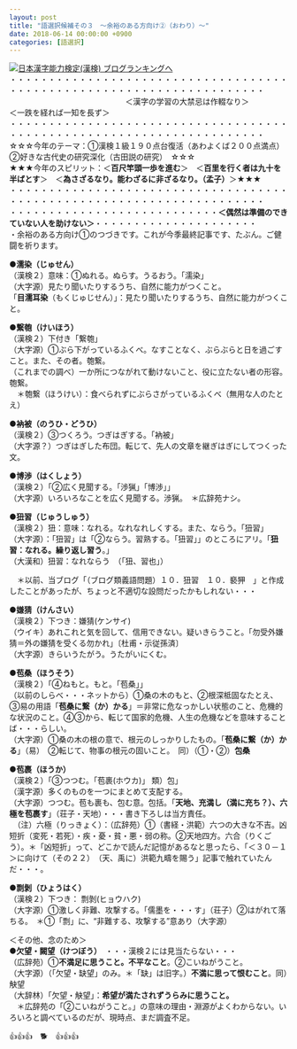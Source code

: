 ```yaml
---
layout: post
title: "語選択候補その３　～余裕のある方向け②（おわり）～"
date: 2018-06-14 00:00:00 +0900
categories: [語選択]
---
```


[![](/syuusyuu9701/assets/images/語選択候補その３-～余裕のある方向け②（おわり）～-br_c_3028_1.gif)](http://blog.with2.net/link.php?1659096:3028 "日本漢字能力検定(漢検) ブログランキングへ")[日本漢字能力検定(漢検) ブログランキングへ](http://blog.with2.net/link.php?1659096:3028)  
・・・・・・・・・・・・・・・・・・・・・・・・・・・・・・・・・・・・・・・・・・・・・・・・・・・・・・・・・・・・・・・・・・・・・  
　　　　　　　　　　　　　　　＜漢字の学習の大禁忌は作輟なり＞　　　　　＜一跌を経れば一知を長ず＞　　　　　  
・・・・・・・・・・・・・・・・・・・・・・・・・・・・・・・・・・・・・・・・・・・・・・・・・・・・・・・・・・・・・・・・・・・・・  
☆☆☆今年のテーマ：①漢検１級１９０点台復活（あわよくば２００点満点）　②好きな古代史の研究深化（古田説の研究）　☆☆☆  
★★★今年のスピリット：＜**百尺竿頭一歩を進む**＞　＜**百里を行く者は九十を半ばとす**＞　＜**為さざるなり。能わざるに非ざるなり。（孟子）**＞★★★  
・・・・・・・・・・・・・・・・・・・・・・・・・・・・・・・・・・・・・・・・・・・・・・・・・・・・・・・・・・・・・・・・・・・・・  
・・・・・・・・・・・・・・・・・・・・・・・・・・・**＜偶然は準備のできていない人を助けない＞**・・・・・・・・・・・・・・・・・・・・・  
・余裕のある方向け①のつづきです。これが今季最終記事です、たぶん。ご健闘を祈ります。  
  
**●濡染（じゅせん）**  
（漢検２）意味：①ぬれる。ぬらす。うるおう。「濡染」  
（大字源）見たり聞いたりするうち、自然に能力がつくこと。   
「**目濡耳染**（もくじゅじせん）」：見たり聞いたりするうち、自然に能力がつくこと。  
  
**●繋匏（けいほう）**  
（漢検２）下付き「繋匏」　  
（大字源）①ぶら下がっているふくべ。なすことなく、ぶらぶらと日を過ごすこと。また、その者。匏繋。  
（これまでの調べ）一か所につながれて動けないこと、役に立たない者の形容。匏繋。  
　＊匏繋（ほうけい）：食べられずにぶらさがっているふくべ（無用な人のたとえ）  
  
**●衲被（のうひ・どうひ）**  
（漢検２）③つくろう。つぎはぎする。「衲被」  
（大字源？）つぎはぎした布団。転じて、先人の文章を継ぎはぎにしてつくった文。  
  
**●博渉（はくしょう）**  
（漢検２）「②広く見聞する。「渉猟」「博渉」」  
（大字源）いろいろなことを広く見聞する。渉猟。　＊広辞苑ナシ。   
  
**●狃習（じゅうしゅう）**  
（漢検２）狃：意味：なれる。なれなれしくする。また、ならう。「狃習」　  
（大字源）：「狃習」は「②ならう。習熟する。「狃習」」のところにアリ。「**狃習：なれる。繰り返し習う**。」  
（大漢和）狃習：なれならう　（「狃、習也」）  
  
　＊以前、当ブログ「（ブログ類義語問題）１０．狃習　１０．褻狎　」と作成したことがあったが、ちょっと不適切な設問だったかもしれない・・・  
  
**●嫌猜（けんさい）**  
（漢検２）下つき：嫌猜(ケンサイ)  
（ウイキ）あれこれと気を回して、信用できない。疑いきらうこと。「勿受外嫌猜＝外の嫌猜を受くる勿かれ」〔杜甫・示従孫済〕  
（大字源）きらいうたがう。うたがいにくむ。  
  
**●苞桑（ほうそう）**  
（漢検２）「④ねもと。もと。「苞桑」」  
（以前のしらべ・・・ネットから）①桑の木のもと、②根深柢固なたとえ、③易の用語「**苞桑に繋（か）かる**」＝非常に危なっかしい状態のこと、危機的な状況のこと。④③から、転じて国家的危機、人生の危機などを意味することば・・・らしい。  
（大字源）①桑の木の根の意で、根元のしっかりしたもの。「**苞桑に繋（か）かる**」（易）　②転じて、物事の根元の固いこと。　同）（①・②）**包桑**  
  
**●苞裹（ほうか）**  
（漢検２）「③つつむ。「苞裹(ホウカ)」 類）包」  
（漢字源）多くのものを一つにまとめて支配する。  
（大字源）つつむ。苞も裹も、包む意。包括。「**天地、充満し（満に充ち？）、六極を苞裹す**」（荘子・天地）・・・書き下ろしは当方責任。  
　（注）六極（りっきょく）：（広辞苑）①（書経・洪範）六つの大きな不吉。凶短折（変死・若死）・疾・憂・貧・悪・弱の称。②天地四方。六合（りくごう）。＊「凶短折」って、どこかで読んだ記憶があるなと思ったら、「＜３０－１＞に向けて（その２２）　（天、禹に）洪範九疇を賜う」記事で触れていたんだ・・・。  
  
**●剽剝（ひょうはく）**  
（漢検２）下つき： 剽剝(ヒョウハク)  
（大字源）①激しく非難、攻撃する。「儒墨を・・・す」（荘子）②はがれて落ちる。　＊①「剽」に、“非難する、攻撃する”意あり（大字源）  
  
＜その他、念のため＞  
**●欠望・闕望（けつぼう）**　・・・漢検２には見当たらない・・・  
（広辞苑）①**不満足に思うこと。不平なこと**。②こいねがうこと。  
（大字源）（「欠望・缺望」のみ。＊「缺」は旧字。）**不満に思って恨むこと**。同）觖望  
（大辞林）「欠望・觖望」：**希望が満たされずうらみに思うこと。**  
　＊広辞苑の「②こいねがうこと。」の意味の理由・淵源がよくわからない。いろいろと調べているのだが、現時点、まだ調査不足。  
  
👍👍👍　🐕　👍👍👍